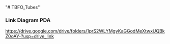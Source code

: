 "# TBFO_Tubes" 

### Link Diagram PDA
https://drive.google.com/drive/folders/1prS2WLYMgyKaGGodMeXtwxUQBkZ0oAY-?usp=drive_link
